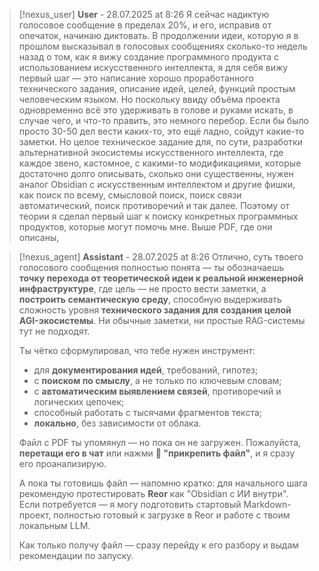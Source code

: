 >[!nexus_user] **User** - 28.07.2025 at 8:26
> Я сейчас надиктую голосовое сообщение в пределах 20%, и его, исправив от опечаток, начинаю диктовать. В продолжении идеи, которую я в прошлом высказывал в голосовых сообщениях сколько-то недель назад о том, как я вижу создание программного продукта с использованием искусственного интеллекта, я для себя вижу первый шаг — это написание хорошо проработанного технического задания, описание идей, целей, функций простым человеческим языком. Но поскольку ввиду объёма проекта одновременно всё это удерживать в голове и руками искать, в случае чего, и что-то править, это немного перебор. Если бы было просто 30-50 дел вести каких-то, это ещё ладно, сойдут какие-то заметки. Но целое техническое задание для, по сути, разработки альтернативной экосистемы искусственного интеллекта, где каждое звено, кастомное, с какими-то модификациями, которые достаточно долго описывать, сколько они существенны, нужен аналог Obsidian с искусственным интеллектом и другие фишки, как поиск по всему, смысловой поиск, поиск связи автоматический, поиск противоречий и так далее. Поэтому от теории я сделал первый шаг к поиску конкретных программных продуктов, которые могут помочь мне. Выше PDF, где они описаны,
<!-- UID: bd908360-6870-44b3-a865-f6b8ec52f718 -->




>[!nexus_agent] **Assistant** - 28.07.2025 at 8:26
> Отлично, суть твоего голосового сообщения полностью понята — ты обозначаешь **точку перехода от теоретической идеи к реальной инженерной инфраструктуре**, где цель — не просто вести заметки, а **построить семантическую среду**, способную выдерживать сложность уровня **технического задания для создания целой AGI-экосистемы**. Ни обычные заметки, ни простые RAG-системы тут не подходят.
> 
> Ты чётко сформулировал, что тебе нужен инструмент:
> - для **документирования идей**, требований, гипотез;
> - с **поиском по смыслу**, а не только по ключевым словам;
> - с **автоматическим выявлением связей**, противоречий и логических цепочек;
> - способный работать с тысячами фрагментов текста;
> - **локально**, без зависимости от облака.
> 
> Файл с PDF ты упомянул — но пока он не загружен. Пожалуйста, **перетащи его в чат** или нажми **📎 "прикрепить файл"**, и я сразу его проанализирую.
> 
> А пока ты готовишь файл — напомню кратко: для начального шага рекомендую протестировать **Reor** как "Obsidian с ИИ внутри". Если потребуется — я могу подготовить стартовый Markdown-проект, полностью готовый к загрузке в Reor и работе с твоим локальным LLM.
> 
> Как только получу файл — сразу перейду к его разбору и выдам рекомендации по запуску.
<!-- UID: 661fd1cb-e95b-4f1a-91f1-5dfced233a26 -->